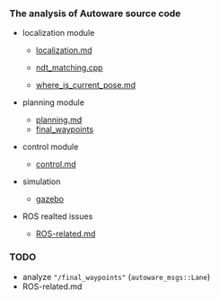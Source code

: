 ### The analysis of Autoware source code

- localization module
  
  - [localization.md](localization.md)
  
  - [ndt_matching.cpp](ndt_matching.md)
  
  - [where_is_current_pose.md](where_is_current_pose.md)

- planning module
  
  - [planning.md](planning.md)
  - [final_waypoints](final_waypoints.md)

- control module
  
  - [control.md](control.md)

- simulation
  
  - [gazebo](gazebo.md)

- ROS realted issues
  
  - [ROS-related.md](ROS-related.md)

### TODO

- analyze `"/final_waypoints"` (`autoware_msgs::Lane`)
- ROS-related.md
